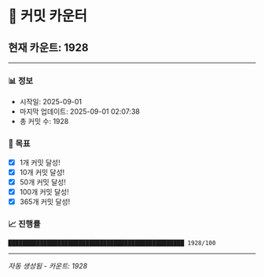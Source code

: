 # 🔢 커밋 카운터

## 현재 카운트: 1928

---

### 📊 정보
- 시작일: 2025-09-01
- 마지막 업데이트: 2025-09-01 02:07:38
- 총 커밋 수: 1928

### 🎯 목표
- [x] 1개 커밋 달성!
- [x] 10개 커밋 달성!
- [x] 50개 커밋 달성!
- [x] 100개 커밋 달성!
- [x] 365개 커밋 달성!

### 📈 진행률
```
██████████████████████████████████████████████████ 1928/100
```

---
*자동 생성됨 - 카운트: 1928*
